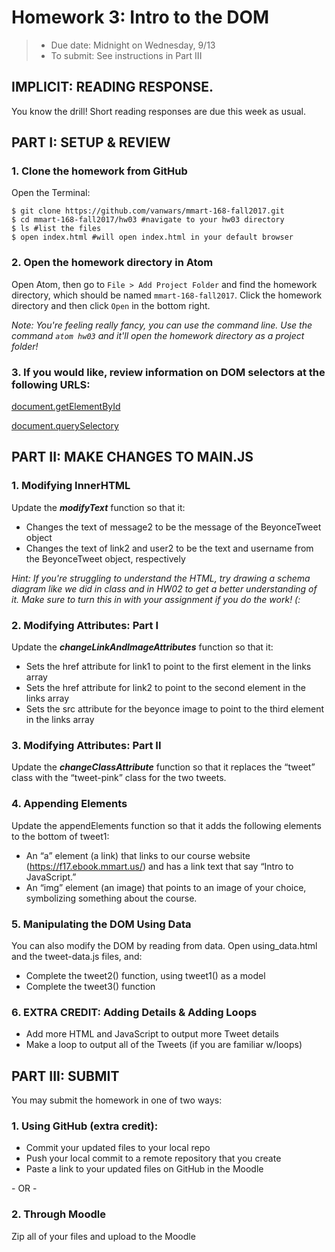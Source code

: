 # Homework 3: Intro to the DOM
> * Due date: Midnight on Wednesday, 9/13
> * To submit: See instructions in Part III

## IMPLICIT: READING RESPONSE.
You know the drill! Short reading responses are due this week as usual.

## PART I: SETUP & REVIEW

### 1. Clone the homework from GitHub
Open the Terminal:
```
$ git clone https://github.com/vanwars/mmart-168-fall2017.git
$ cd mmart-168-fall2017/hw03 #navigate to your hw03 directory
$ ls #list the files
$ open index.html #will open index.html in your default browser
```

### 2. Open the homework directory in Atom
Open Atom, then go to `File > Add Project Folder` and find the homework directory, which should be named `mmart-168-fall2017`. Click the homework directory and then click `Open` in the bottom right.

_Note: You're feeling really fancy, you can use the command line. Use the command `atom hw03` and it'll open the homework directory as a project folder!_

### 3. If you would like, review information on DOM selectors at the following URLS:

[document.getElementById](https://developer.mozilla.org/en-US/docs/Web/API/Document/getElementById)

[document.querySelectory](https://developer.mozilla.org/en-US/docs/Web/API/Document/querySelector)


## PART II: MAKE CHANGES TO MAIN.JS
### 1. Modifying InnerHTML
Update the ***modifyText*** function so that it:
* Changes the text of message2 to be the message of the BeyonceTweet object
* Changes the text of link2 and user2 to be the text and username from the BeyonceTweet object, respectively

_Hint: If you're struggling to understand the HTML, try drawing a schema diagram like we did in class and in HW02 to get a better understanding of it. Make sure to turn this in with your assignment if you do the work! (:_

### 2. Modifying Attributes: Part I
Update the ***changeLinkAndImageAttributes*** function so that it:
* Sets the href attribute for link1 to point to the first element in the links array
* Sets the href attribute for link2 to point to the second element in the links array
* Sets the src attribute for the beyonce image to point to the third element in the links array


### 3. Modifying Attributes: Part II
Update the ***changeClassAttribute*** function so that it replaces the “tweet” class with the “tweet-pink” class for the two tweets.

### 4. Appending Elements
Update the appendElements function so that it adds the following elements to the bottom of tweet1:
* An “a” element (a link) that links to our course website (https://f17.ebook.mmart.us/) and has a link text that say “Intro to JavaScript.”
* An “img” element (an image) that points to an image of your choice, symbolizing something about the course.

### 5. Manipulating the DOM Using Data
You can also modify the DOM by reading from data. Open using_data.html and the tweet-data.js files, and:

* Complete the tweet2() function, using tweet1() as a model
* Complete the tweet3() function

### 6. EXTRA CREDIT: Adding Details & Adding Loops

* Add more HTML and JavaScript to output more Tweet details
* Make a loop to output all of the Tweets (if you are familiar w/loops)

## PART III: SUBMIT
You may submit the homework in one of two ways:

### 1. Using GitHub (extra credit):
* Commit your updated files to your local repo
* Push your local commit to a remote repository that you create
* Paste a link to your updated files on GitHub in the Moodle

\- OR -

### 2. Through Moodle
Zip all of your files and upload to the Moodle
